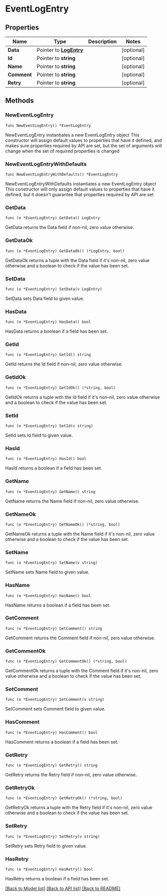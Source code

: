 # EventLogEntry

## Properties

Name | Type | Description | Notes
------------ | ------------- | ------------- | -------------
**Data** | Pointer to [**LogEntry**](LogEntry.md) |  | [optional] 
**Id** | Pointer to **string** |  | [optional] 
**Name** | Pointer to **string** |  | [optional] 
**Comment** | Pointer to **string** |  | [optional] 
**Retry** | Pointer to **string** |  | [optional] 

## Methods

### NewEventLogEntry

`func NewEventLogEntry() *EventLogEntry`

NewEventLogEntry instantiates a new EventLogEntry object
This constructor will assign default values to properties that have it defined,
and makes sure properties required by API are set, but the set of arguments
will change when the set of required properties is changed

### NewEventLogEntryWithDefaults

`func NewEventLogEntryWithDefaults() *EventLogEntry`

NewEventLogEntryWithDefaults instantiates a new EventLogEntry object
This constructor will only assign default values to properties that have it defined,
but it doesn't guarantee that properties required by API are set

### GetData

`func (o *EventLogEntry) GetData() LogEntry`

GetData returns the Data field if non-nil, zero value otherwise.

### GetDataOk

`func (o *EventLogEntry) GetDataOk() (*LogEntry, bool)`

GetDataOk returns a tuple with the Data field if it's non-nil, zero value otherwise
and a boolean to check if the value has been set.

### SetData

`func (o *EventLogEntry) SetData(v LogEntry)`

SetData sets Data field to given value.

### HasData

`func (o *EventLogEntry) HasData() bool`

HasData returns a boolean if a field has been set.

### GetId

`func (o *EventLogEntry) GetId() string`

GetId returns the Id field if non-nil, zero value otherwise.

### GetIdOk

`func (o *EventLogEntry) GetIdOk() (*string, bool)`

GetIdOk returns a tuple with the Id field if it's non-nil, zero value otherwise
and a boolean to check if the value has been set.

### SetId

`func (o *EventLogEntry) SetId(v string)`

SetId sets Id field to given value.

### HasId

`func (o *EventLogEntry) HasId() bool`

HasId returns a boolean if a field has been set.

### GetName

`func (o *EventLogEntry) GetName() string`

GetName returns the Name field if non-nil, zero value otherwise.

### GetNameOk

`func (o *EventLogEntry) GetNameOk() (*string, bool)`

GetNameOk returns a tuple with the Name field if it's non-nil, zero value otherwise
and a boolean to check if the value has been set.

### SetName

`func (o *EventLogEntry) SetName(v string)`

SetName sets Name field to given value.

### HasName

`func (o *EventLogEntry) HasName() bool`

HasName returns a boolean if a field has been set.

### GetComment

`func (o *EventLogEntry) GetComment() string`

GetComment returns the Comment field if non-nil, zero value otherwise.

### GetCommentOk

`func (o *EventLogEntry) GetCommentOk() (*string, bool)`

GetCommentOk returns a tuple with the Comment field if it's non-nil, zero value otherwise
and a boolean to check if the value has been set.

### SetComment

`func (o *EventLogEntry) SetComment(v string)`

SetComment sets Comment field to given value.

### HasComment

`func (o *EventLogEntry) HasComment() bool`

HasComment returns a boolean if a field has been set.

### GetRetry

`func (o *EventLogEntry) GetRetry() string`

GetRetry returns the Retry field if non-nil, zero value otherwise.

### GetRetryOk

`func (o *EventLogEntry) GetRetryOk() (*string, bool)`

GetRetryOk returns a tuple with the Retry field if it's non-nil, zero value otherwise
and a boolean to check if the value has been set.

### SetRetry

`func (o *EventLogEntry) SetRetry(v string)`

SetRetry sets Retry field to given value.

### HasRetry

`func (o *EventLogEntry) HasRetry() bool`

HasRetry returns a boolean if a field has been set.


[[Back to Model list]](../README.md#documentation-for-models) [[Back to API list]](../README.md#documentation-for-api-endpoints) [[Back to README]](../README.md)


